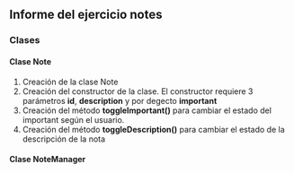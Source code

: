 ## Informe del ejercicio notes

### Clases 
#### Clase Note
1. Creación de la clase Note
2. Creación del constructor de la clase. El constructor requiere 3 parámetros __id__, __description__ y por degecto __important__
3. Creación del método __toggleImportant()__ para cambiar el estado del important según el usuario.
4. Creación del método __toggleDescription()__ para cambiar el estado
de la descripción de la nota 

#### Clase NoteManager

